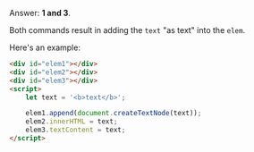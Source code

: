 Answer: **1 and 3**.

Both commands result in adding the `text` "as text" into the `elem`.

Here's an example:

```html run height=80
<div id="elem1"></div>
<div id="elem2"></div>
<div id="elem3"></div>
<script>
    let text = '<b>text</b>';

    elem1.append(document.createTextNode(text));
    elem2.innerHTML = text;
    elem3.textContent = text;
</script>
```
